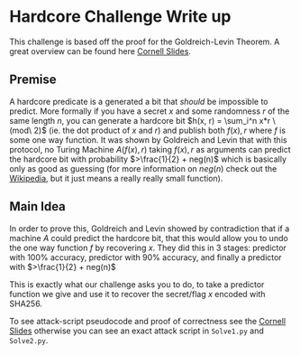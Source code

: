 # Hardcore Challenge Write up

This challenge is based off the proof for the Goldreich-Levin Theorem.  A great overview can be found here [Cornell Slides](http://www.cs.cornell.edu/courses/cs687/2006fa/lectures/lecture11.pdf).

## Premise

A hardcore predicate is a generated a bit that *should* be impossible to predict. More formally if you have a secret $x$ and some randomness  $r$ of the same length $n$, you can generate a hardcore bit $h(x, r) = \sum_i^n x*r \  (mod\ 2)$ (ie. the dot product of $x$ and $r$) and publish both $f(x), r$ where $f$ is some one way function. It was shown by Goldreich and Levin that with this protocol, no Turing Machine $A(f(x), r)$ taking $f(x), r$ as arguments can predict the hardcore bit with probability $>\frac{1}{2} + neg(n)$ which is basically only as good as guessing (for more information on $neg(n)$ check out the [Wikipedia](https://en.wikipedia.org/wiki/Negligible_function), but it just means a really really small function).

## Main Idea

In order to prove this, Goldreich and Levin showed by contradiction that if a machine $A$ could predict the hardcore bit, that this would allow you to undo the one way function $f$ by recovering $x$. They did this in 3 stages: predictor with 100% accuracy, predictor with 90% accuracy, and finally a predictor with $>\frac{1}{2} + neg(n)$

This is exactly what our challenge asks you to do, to take a predictor function we give and use it to recover the secret/flag $x$ encoded with SHA256. 

To see attack-script pseudocode and proof of correctness see the [Cornell Slides](http://www.cs.cornell.edu/courses/cs687/2006fa/lectures/lecture11.pdf) otherwise you can see an exact attack script in `Solve1.py` and `Solve2.py`.

